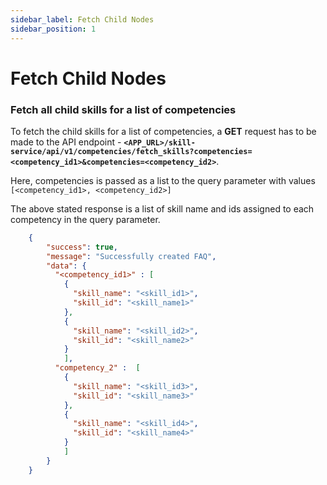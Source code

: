 ```yaml
---
sidebar_label: Fetch Child Nodes
sidebar_position: 1
---
```


# Fetch Child Nodes

### Fetch all child skills for a list of competencies

To fetch the child skills for a list of competencies, a **GET** request has to be made to the API endpoint - **`<APP_URL>/skill-service/api/v1/competencies/fetch_skills?competencies=<competency_id1>&competencies=<competency_id2>`**.

Here, competencies is passed as a list to the query parameter with values `[<competency_id1>, <competency_id2>]`


The above stated response is a list of skill name and ids assigned to each competency in the query parameter.

```json
    {
        "success": true,
        "message": "Successfully created FAQ",
        "data": {
          "<competency_id1>" : [
            {
              "skill_name": "<skill_id1>",
              "skill_id": "<skill_name1>"
            },
            {
              "skill_name": "<skill_id2>",
              "skill_id": "<skill_name2>"
            }
            ],
          "competency_2" :  [
            {
              "skill_name": "<skill_id3>",
              "skill_id": "<skill_name3>"
            },
            {
              "skill_name": "<skill_id4>",
              "skill_id": "<skill_name4>"
            }
            ]
        }
    }
```

